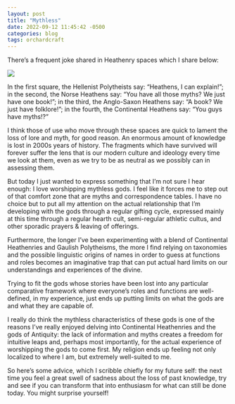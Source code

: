 ```yaml
---
layout: post
title: "Mythless"
date: 2022-09-12 11:45:42 -0500
categories: blog
tags: orchardcraft
---
```


There’s a frequent joke shared in Heathenry spaces which I share below:

![](https://i.imgur.com/iLej1rE.png)

In the first square, the Hellenist Polytheists say: “Heathens, I can explain!”; in the second, the Norse Heathens say: “You have all those myths? We just have one book!”; in the third, the Anglo-Saxon Heathens say: “A book? We just have folklore!”; in the fourth, the Continental Heathens say: “You guys have myths!?”

I think those of use who move through these spaces are quick to lament the loss of lore and myth, for good reason. An enormous amount of knowledge is lost in 2000s years of history. The fragments which have survived will forever suffer the lens that is our modern culture and ideology every time we look at them, even as we try to be as neutral as we possibly can in assessing them.

But today I just wanted to express something that I’m not sure I hear enough: I love worshipping mythless gods. I feel like it forces me to step out of that comfort zone that are myths and correspondence tables. I have no choice but to put all my attention on the actual relationship that I’m developing with the gods through a regular gifting cycle, expressed mainly at this time through a regular hearth cult, semi-regular athletic cultus, and other sporadic prayers & leaving of offerings.

Furthermore, the longer I’ve been experimenting with a blend of Continental Heathenries and Gaulish Polytheisms, the more I find relying on taxonomies and the possible linguistic origins of names in order to guess at functions and roles becomes an imaginative trap that can put actual hard limits on our understandings and experiences of the divine. 

Trying to fit the gods whose stories have been lost into any particular comparative framework where everyone’s roles and functions are well-defined, in my experience, just ends up putting limits on what the gods are and what they are capable of. 

I really do think the mythless characteristics of these gods is one of the reasons I’ve really enjoyed delving into Continental Heathenries and the gods of Antiquity: the lack of information and myths creates a freedom for intuitive leaps and, perhaps most importantly, for the actual experience of worshipping the gods to come first. My religion ends up feeling not only localized to where I am, but extremely well-suited to me.

So here’s some advice, which I scribble chiefly for my future self: the next time you feel a great swell of sadness about the loss of past knowledge, try and see if you can transform that into enthusiasm for what can still be done today. You might surprise yourself!
